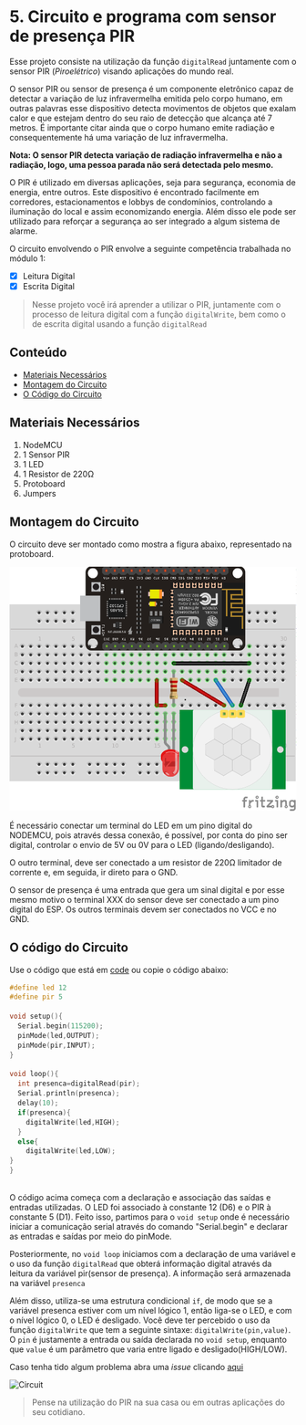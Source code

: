 # 5. Circuito e programa com sensor de presença PIR

Esse projeto consiste na utilização da função ```digitalRead```  juntamente com o sensor PIR (_*Piroelétrico*_) visando aplicações do mundo real.

O sensor PIR ou sensor de presença  é um componente eletrônico capaz de detectar a variação de luz infravermelha emitida pelo corpo humano, em outras palavras esse dispositivo detecta movimentos de objetos que exalam calor e que estejam dentro do seu raio de detecção que alcança até 7 metros. É importante citar ainda que o corpo humano emite radiação e consequentemente há uma variação de luz infravermelha.

**Nota: O sensor PIR detecta variação de radiação infravermelha e não a radiação, logo, uma pessoa parada não será detectada pelo mesmo.**

O PIR é utilizado em diversas aplicações, seja para segurança, economia de energia, entre outros. Este dispositivo é encontrado facilmente em corredores, estacionamentos e lobbys de condomínios, controlando a iluminação do local e assim economizando energia. Além disso ele pode ser utilizado para reforçar a segurança ao ser integrado a algum sistema de alarme.

O circuito envolvendo o PIR envolve a seguinte competência trabalhada no módulo 1:

- [x] Leitura Digital
- [x] Escrita Digital

> Nesse projeto você irá aprender a utilizar o PIR, juntamente com o processo de leitura digital com a função  ```digitalWrite```, bem como o de escrita digital usando a função  ```digitalRead```
## Conteúdo
- [Materiais Necessários](#materiais-necessários)
- [Montagem do Circuito](#montagem-do-circuito)
- [O Código do Circuito](#código-do-circuito)

## Materiais Necessários
1. NodeMCU
2. 1 Sensor PIR
3. 1 LED
4. 1 Resistor de 220Ω
5. Protoboard
6. Jumpers

## Montagem do Circuito
O circuito deve ser montado como mostra a figura abaixo, representado na protoboard.

![Protoboard](https://raw.githubusercontent.com/PETEletricaUFBA/IoT/master/9/assets/protoboard.png)


É necessário conectar um terminal do LED em um pino digital do NODEMCU, pois através dessa conexão, é possível, por conta do pino ser digital, controlar o envio de 5V ou 0V para o LED (ligando/desligando).



O outro terminal, deve ser conectado a um resistor de 220Ω limitador de corrente e, em seguida, ir direto para o GND.

O sensor de presença é uma entrada que gera um sinal digital e por esse mesmo motivo o terminal XXX do sensor deve ser conectado a um pino digital do ESP. Os outros terminais devem ser conectados no VCC e no GND.

## O código do Circuito

Use o código que está em [code](code/code.ino) ou copie o código abaixo:
 
```C++
#define led 12
#define pir 5

void setup(){
  Serial.begin(115200);
  pinMode(led,OUTPUT);
  pinMode(pir,INPUT);
}

void loop(){
  int presenca=digitalRead(pir); 
  Serial.println(presenca);
  delay(10);
  if(presenca){
    digitalWrite(led,HIGH);
  }
  else{
    digitalWrite(led,LOW);
}
}
  
```
O código acima começa com a declaração e associação das saídas e entradas utilizadas. O LED foi associado à constante 12 (D6) e o PIR à constante 5 (D1). Feito isso, partimos para o ```void setup``` onde é necessário iniciar a comunicação serial através do comando "Serial.begin" e declarar as entradas e saídas por meio do pinMode.

Posteriormente, no ```void loop``` iniciamos com a declaração de uma variável e o uso da função ```digitalRead```  que obterá informação digital através da leitura da variável pir(sensor de presença). A informação será armazenada na variável ```presenca```  

Além disso, utiliza-se uma estrutura condicional ```if```, de modo que se a variável presenca estiver com um nível lógico 1, então liga-se o LED, e com o nível lógico 0, o LED é desligado. Você deve ter percebido o uso da função ```digitalWrite``` que tem a seguinte sintaxe: ```digitalWrite(pin,value)```. O ```pin``` é justamente a entrada ou saída declarada no ```void setup```, enquanto que ```value``` é um parâmetro que varia entre ligado e desligado(HIGH/LOW).


Caso tenha tido algum problema abra uma _issue_ clicando [aqui](https://github.com/PETEletricaUFBA/IoT/issues/new)

![Circuit](https://raw.githubusercontent.com/PETEletricaUFBA/IoT/master/9/assets/circuit.gif)

> Pense na utilização do PIR na sua casa ou em outras aplicações do seu cotidiano. 
